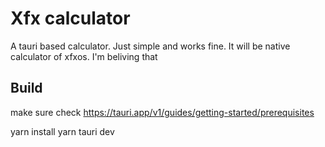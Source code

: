 # Xfx calculator
A tauri based calculator. Just simple and works fine. It will be native calculator of xfxos. I'm beliving that

## Build

make sure check https://tauri.app/v1/guides/getting-started/prerequisites

yarn install
yarn tauri dev

